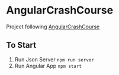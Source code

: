# AngularCrashCourse

Project following [AngularCrashCourse](https://www.youtube.com/watch?v=3dHNOWTI7H8)

## To Start
1. Run Json Server `npm run server`
2. Run Angular App `npm start` 
